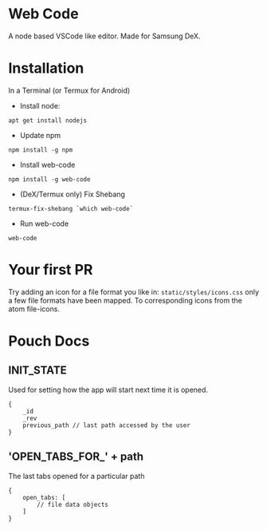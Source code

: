 # Web Code

A node based VSCode like editor. Made for Samsung DeX.

# Installation

In a Terminal (or Termux for Android)

* Install node:

```
apt get install nodejs
```

* Update npm

```
npm install -g npm
```

* Install web-code

```
npm install -g web-code
```

* (DeX/Termux only) Fix Shebang
```
termux-fix-shebang `which web-code`
```


* Run web-code
```
web-code
```

# Your first PR

Try adding an icon for a file format you like in: `static/styles/icons.css` only a few file formats have been mapped. To corresponding icons from the  atom file-icons.

# Pouch Docs

## INIT_STATE

Used for setting how the app will start next time it is opened.

```
{
	_id
	_rev
	previous_path // last path accessed by the user
}
```

## 'OPEN_TABS_FOR_' + path

The last tabs opened for a particular path

```
{
	open_tabs: [
		// file data objects
	]
}
```
